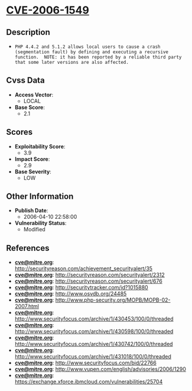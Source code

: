 
# [CVE-2006-1549](https://cve.mitre.org/cgi-bin/cvename.cgi?name=CVE-2006-1549)

## Description

- `PHP 4.4.2 and 5.1.2 allows local users to cause a crash (segmentation fault) by defining and executing a recursive function.  NOTE: it has been reported by a reliable third party that some later versions are also affected.`

## Cvss Data

- **Access Vector**:
  - LOCAL
- **Base Score**:
  - 2.1

## Scores

- **Exploitability Score**:
  - 3.9
- **Impact Score**:
  - 2.9
- **Base Severity**:
  - LOW

## Other Information

- **Publish Date**:
  - 2006-04-10 22:58:00
- **Vulnerability Status**:
  - Modified

## References

- **cve@mitre.org**: http://securityreason.com/achievement_securityalert/35
- **cve@mitre.org**: http://securityreason.com/securityalert/2312
- **cve@mitre.org**: http://securityreason.com/securityalert/676
- **cve@mitre.org**: http://securitytracker.com/id?1015880
- **cve@mitre.org**: http://www.osvdb.org/24485
- **cve@mitre.org**: http://www.php-security.org/MOPB/MOPB-02-2007.html
- **cve@mitre.org**: http://www.securityfocus.com/archive/1/430453/100/0/threaded
- **cve@mitre.org**: http://www.securityfocus.com/archive/1/430598/100/0/threaded
- **cve@mitre.org**: http://www.securityfocus.com/archive/1/430742/100/0/threaded
- **cve@mitre.org**: http://www.securityfocus.com/archive/1/431018/100/0/threaded
- **cve@mitre.org**: http://www.securityfocus.com/bid/22766
- **cve@mitre.org**: http://www.vupen.com/english/advisories/2006/1290
- **cve@mitre.org**: https://exchange.xforce.ibmcloud.com/vulnerabilities/25704
